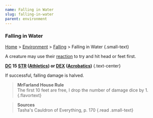 ```yaml
---
name: Falling in Water
slug: falling-in-water
parent: environment
---
```

### Falling in Water
[Home](dm-operations-center) > [Environment](environment) > [Falling](falling)  > Falling in Water {.small-text}

A creature may use their [reaction](reaction) to try and hit head or feet first.

**[DC](difficulty-class) 15 [STR](strength) ([Athletics](athletics)) or [DEX](dexterity) ([Acrobatics](acrobatics))** {.text-center}

If successful, falling damage is halved.

> **MrFarland House Rule**<br/>
> The first 10 feet are free, I drop the number of damage dice by 1.
{.flavortext}

> **Sources** <br/>
> Tasha's Cauldron of Everything, p. 170
{.read .small-text}
